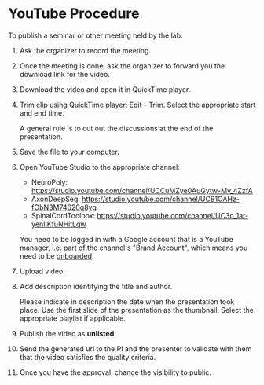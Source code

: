 # YouTube Procedure

To publish a seminar or other meeting held by the lab:

1. Ask the organizer to record the meeting.
2. Once the meeting is done, ask the organizer to forward you the download link for the video.
3. Download the video and open it in QuickTime player.
4. Trim clip using QuickTime player: Edit - Trim. Select the appropriate start and end time.

    A general rule is to cut out the discussions at the end of the presentation.
6. Save the file to your computer.
7. Open YouTube Studio to the appropriate channel:
    * NeuroPoly: https://studio.youtube.com/channel/UCCuMZye0AuGytw-Mv_4ZzfA
    * AxonDeepSeg: https://studio.youtube.com/channel/UCB1OAHz-fObN3M74620q8yg
    * SpinalCordToolbox: https://studio.youtube.com/channel/UC3o_1ar-yenIlKfuNHitLqw 

    You need to be logged in with a Google account that is a YouTube manager, i.e. part of the channel's "Brand Account",
    which means you need to be [onboarded](https://github.com/neuropoly/onboarding/blob/main/.github/ISSUE_TEMPLATE/membership-card-admin.md).
8. Upload video.
9. Add description identifying the title and author.


    Please indicate in description the date when the presentation took place.
    Use the first slide of the presentation as the thumbnail. Select the appropriate playlist if applicable.
10. Publish the video as **unlisted**.
11. Send the generated url to the PI and the presenter to validate with them that the video satisfies the quality criteria.
12. Once you have the approval, change the visibility to public.

